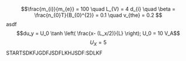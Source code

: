 $$\frac{m_{i}}{m_{e}} = 100 \quad L_{V} = 4 d_{i} \quad \beta = \frac{n_{0}T}{B_{0}^{2}} = 0.1 \quad v_{the} = 0.2  $$
asdf
$$du_y = U_0 \tanh \left( \frac{x- (L_x/2)}{L} \right); U_0 = 10 V_A$$
$$U_{X} = 5 $$
STARTSDKFJGDFJSDFLKHJSDF:SDLKF
